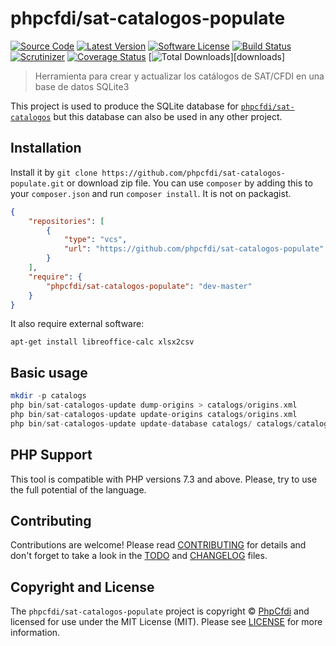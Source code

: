 # phpcfdi/sat-catalogos-populate

[![Source Code][badge-source]][source]
[![Latest Version][badge-release]][release]
[![Software License][badge-license]][license]
[![Build Status][badge-build]][build]
[![Scrutinizer][badge-quality]][quality]
[![Coverage Status][badge-coverage]][coverage]
[![Total Downloads][badge-downloads]][downloads]

> Herramienta para crear y actualizar los catálogos de SAT/CFDI en una base de datos SQLite3

This project is used to produce the SQLite database for [`phpcfdi/sat-catalogos`](https://github.com/phpcfdi/sat-catalogos)
but this database can also be used in any other project.

## Installation

Install it by `git clone https://github.com/phpcfdi/sat-catalogos-populate.git` or download zip file.
You can use `composer` by adding this to your `composer.json` and run `composer install`. It is not on packagist. 

```json
{
    "repositories": [
        {
            "type": "vcs",
            "url": "https://github.com/phpcfdi/sat-catalogos-populate"
        }
    ],
    "require": {
        "phpcfdi/sat-catalogos-populate": "dev-master"
    }
}
```

It also require external software:

```shell script
apt-get install libreoffice-calc xlsx2csv 
```

## Basic usage

```php
mkdir -p catalogs
php bin/sat-catalogos-update dump-origins > catalogs/origins.xml
php bin/sat-catalogos-update update-origins catalogs/origins.xml
php bin/sat-catalogos-update update-database catalogs/ catalogs/catalogos.sqlite3
```

## PHP Support

This tool is compatible with PHP versions 7.3 and above.
Please, try to use the full potential of the language.

## Contributing

Contributions are welcome! Please read [CONTRIBUTING][] for details
and don't forget to take a look in the [TODO][] and [CHANGELOG][] files.

## Copyright and License

The `phpcfdi/sat-catalogos-populate` project is copyright © [PhpCfdi](http://www.phpcfdi.com/)
and licensed for use under the MIT License (MIT). Please see [LICENSE][] for more information.

[contributing]: https://github.com/phpcfdi/sat-catalogos-populate/blob/master/CONTRIBUTING.md
[changelog]: https://github.com/phpcfdi/sat-catalogos-populate/blob/master/docs/CHANGELOG.md
[todo]: https://github.com/phpcfdi/sat-catalogos-populate/blob/master/docs/TODO.md

[source]: https://github.com/phpcfdi/sat-catalogos-populate
[release]: https://github.com/phpcfdi/sat-catalogos-populate/releases
[license]: https://github.com/phpcfdi/sat-catalogos-populate/blob/master/LICENSE
[build]: https://travis-ci.org/phpcfdi/sat-catalogos-populate?branch=master
[quality]: https://scrutinizer-ci.com/g/phpcfdi/sat-catalogos-populate/
[coverage]: https://scrutinizer-ci.com/g/phpcfdi/sat-catalogos-populate/code-structure/master/code-coverage/src
[download]: https://github.com/phpcfdi/sat-catalogos-populate

[badge-source]: http://img.shields.io/badge/source-phpcfdi/sat--catalogos--populate-blue?style=flat-square
[badge-release]: https://img.shields.io/github/release/phpcfdi/sat-catalogos-populate?style=flat-square
[badge-license]: https://img.shields.io/github/license/phpcfdi/sat-catalogos-populate?style=flat-square
[badge-build]: https://img.shields.io/travis/phpcfdi/sat-catalogos-populate/master?style=flat-square
[badge-quality]: https://img.shields.io/scrutinizer/g/phpcfdi/sat-catalogos-populate/master?style=flat-square
[badge-coverage]: https://img.shields.io/scrutinizer/coverage/g/phpcfdi/sat-catalogos-populate/master?style=flat-square
[badge-downloads]: https://img.shields.io/github/downloads/phpcfdi/sat-catalogos-populate/total?style=flat-square
